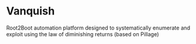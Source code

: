 # Vanquish
Root2Boot automation platform designed to systematically enumerate and exploit using the law of diminishing returns (based on Pillage)
